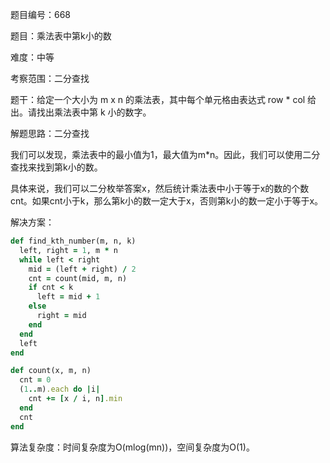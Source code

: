 题目编号：668

题目：乘法表中第k小的数

难度：中等

考察范围：二分查找

题干：给定一个大小为 m x n 的乘法表，其中每个单元格由表达式 row * col 给出。请找出乘法表中第 k 小的数字。

解题思路：二分查找

我们可以发现，乘法表中的最小值为1，最大值为m*n。因此，我们可以使用二分查找来找到第k小的数。

具体来说，我们可以二分枚举答案x，然后统计乘法表中小于等于x的数的个数cnt。如果cnt小于k，那么第k小的数一定大于x，否则第k小的数一定小于等于x。

解决方案：

```ruby
def find_kth_number(m, n, k)
  left, right = 1, m * n
  while left < right
    mid = (left + right) / 2
    cnt = count(mid, m, n)
    if cnt < k
      left = mid + 1
    else
      right = mid
    end
  end
  left
end

def count(x, m, n)
  cnt = 0
  (1..m).each do |i|
    cnt += [x / i, n].min
  end
  cnt
end
```

算法复杂度：时间复杂度为O(mlog(mn))，空间复杂度为O(1)。